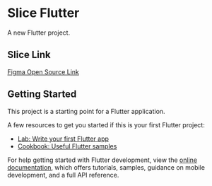 # Slice Flutter

A new Flutter project.

## Slice Link

[Figma Open Source Link](<https://www.figma.com/design/xIwW6SxXZLh1Qm8LbOrqw2/Weather-App-UI-Design-(Community)?node-id=2-351&t=P0m6yAhAjpiA88Bs-0>)

## Getting Started

This project is a starting point for a Flutter application.

A few resources to get you started if this is your first Flutter project:

- [Lab: Write your first Flutter app](https://docs.flutter.dev/get-started/codelab)
- [Cookbook: Useful Flutter samples](https://docs.flutter.dev/cookbook)

For help getting started with Flutter development, view the
[online documentation](https://docs.flutter.dev/), which offers tutorials,
samples, guidance on mobile development, and a full API reference.
